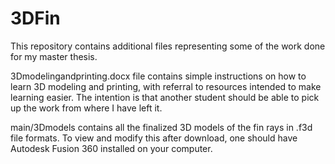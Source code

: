 # 3DFin
This repository contains additional files representing some of the work done for my master thesis.

3Dmodelingandprinting.docx file contains simple instructions on how to learn 3D modeling and printing, with referral to resources intended to make learning easier. The intention is that another student should be able to pick up the work from where I have left it. 

main/3Dmodels contains all the finalized 3D models of the fin rays in .f3d file formats. To view and modify this after download, one should have Autodesk Fusion 360 installed on your computer. 

